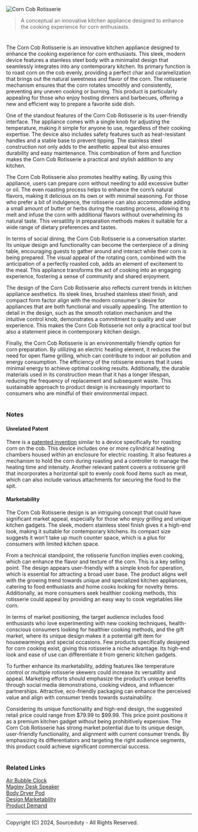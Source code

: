 ![Corn Cob Rotisserie](https://github.com/sourceduty/Corn_Cob_Rotisserie/assets/123030236/74aed1ed-944e-492a-9134-4c77d514a85e)

> A conceptual an innovative kitchen appliance designed to enhance the cooking experience for corn enthusiasts.

#

The Corn Cob Rotisserie is an innovative kitchen appliance designed to enhance the cooking experience for corn enthusiasts. This sleek, modern device features a stainless steel body with a minimalist design that seamlessly integrates into any contemporary kitchen. Its primary function is to roast corn on the cob evenly, providing a perfect char and caramelization that brings out the natural sweetness and flavor of the corn. The rotisserie mechanism ensures that the corn rotates smoothly and consistently, preventing any uneven cooking or burning. This product is particularly appealing for those who enjoy hosting dinners and barbecues, offering a new and efficient way to prepare a favorite side dish.

One of the standout features of the Corn Cob Rotisserie is its user-friendly interface. The appliance comes with a single knob for adjusting the temperature, making it simple for anyone to use, regardless of their cooking expertise. The device also includes safety features such as heat-resistant handles and a stable base to prevent tipping. The stainless steel construction not only adds to the aesthetic appeal but also ensures durability and easy maintenance. This combination of form and function makes the Corn Cob Rotisserie a practical and stylish addition to any kitchen.

The Corn Cob Rotisserie also promotes healthy eating. By using this appliance, users can prepare corn without needing to add excessive butter or oil. The even roasting process helps to enhance the corn’s natural flavors, making it delicious on its own or with minimal seasoning. For those who prefer a bit of indulgence, the rotisserie can also accommodate adding a small amount of butter or herbs during the roasting process, allowing it to melt and infuse the corn with additional flavors without overwhelming its natural taste. This versatility in preparation methods makes it suitable for a wide range of dietary preferences and tastes.

In terms of social dining, the Corn Cob Rotisserie is a conversation starter. Its unique design and functionality can become the centerpiece of a dining table, encouraging guests to gather around and interact while their corn is being prepared. The visual appeal of the rotating corn, combined with the anticipation of a perfectly roasted cob, adds an element of excitement to the meal. This appliance transforms the act of cooking into an engaging experience, fostering a sense of community and shared enjoyment.

The design of the Corn Cob Rotisserie also reflects current trends in kitchen appliance aesthetics. Its sleek lines, brushed stainless steel finish, and compact form factor align with the modern consumer's desire for appliances that are both functional and visually appealing. The attention to detail in the design, such as the smooth rotation mechanism and the intuitive control knob, demonstrates a commitment to quality and user experience. This makes the Corn Cob Rotisserie not only a practical tool but also a statement piece in contemporary kitchen design.

Finally, the Corn Cob Rotisserie is an environmentally friendly option for corn preparation. By utilizing an electric heating element, it reduces the need for open flame grilling, which can contribute to indoor air pollution and energy consumption. The efficiency of the rotisserie ensures that it uses minimal energy to achieve optimal cooking results. Additionally, the durable materials used in its construction mean that it has a longer lifespan, reducing the frequency of replacement and subsequent waste. This sustainable approach to product design is increasingly important to consumers who are mindful of their environmental impact.

#
### Notes

#### Unrelated Patent

There is a [patented invention](https://patents.google.com/patent/US9155421B2/en?oq=9155421) similar to a device specifically for roasting corn on the cob. This device includes one or more cylindrical heating chambers housed within an enclosure for electric roasting. It also features a mechanism to hold the corn during roasting and a controller to manage the heating time and intensity. Another relevant patent covers a rotisserie grill that incorporates a horizontal spit to evenly cook food items such as meat, which can also include various attachments for securing the food to the spit.

#### Marketability

The Corn Cob Rotisserie design is an intriguing concept that could have significant market appeal, especially for those who enjoy grilling and unique kitchen gadgets. The sleek, modern stainless steel finish gives it a high-end look, making it suitable for contemporary kitchens. Its compact size suggests it won't take up much counter space, which is a plus for consumers with limited kitchen space.

From a technical standpoint, the rotisserie function implies even cooking, which can enhance the flavor and texture of the corn. This is a key selling point. The design appears user-friendly with a simple knob for operation, which is essential for attracting a broad user base. The product aligns well with the growing trend towards unique and specialized kitchen appliances, catering to food enthusiasts and home cooks looking for novelty items. Additionally, as more consumers seek healthier cooking methods, this rotisserie could appeal by providing an easy way to cook vegetables like corn.

In terms of market positioning, the target audience includes food enthusiasts who love experimenting with new cooking techniques, health-conscious consumers looking for healthier cooking methods, and the gift market, where its unique design makes it a potential gift item for housewarmings and special occasions. Few products specifically designed for corn cooking exist, giving this rotisserie a niche advantage. Its high-end look and ease of use can differentiate it from generic kitchen gadgets.

To further enhance its marketability, adding features like temperature control or multiple rotisserie skewers could increase its versatility and appeal. Marketing efforts should emphasize the product’s unique benefits through social media demonstrations, cooking videos, and influencer partnerships. Attractive, eco-friendly packaging can enhance the perceived value and align with consumer trends towards sustainability.

Considering its unique functionality and high-end design, the suggested retail price could range from $79.99 to $99.99. This price point positions it as a premium kitchen gadget without being prohibitively expensive. The Corn Cob Rotisserie has strong market potential due to its unique design, user-friendly functionality, and alignment with current consumer trends. By emphasizing its differentiators and targeting the right audience segments, this product could achieve significant commercial success.

#
### Related Links

[Air Bubble Clock](https://github.com/sourceduty/Air_Bubble_Clock)
<br>
[Maglev Desk Speaker](https://github.com/sourceduty/Maglev_Speaker)
<br>
[Body Dryer Pod](https://github.com/sourceduty/Body_Dryer_Pod)
<br>
[Design Marketability](https://chat.openai.com/g/g-CBEjzqq1V-design-marketability)
<br>
[Product Demand](https://chatgpt.com/g/g-d5kkMZSIk-product-demand)

***
Copyright (C) 2024, Sourceduty - All Rights Reserved.
